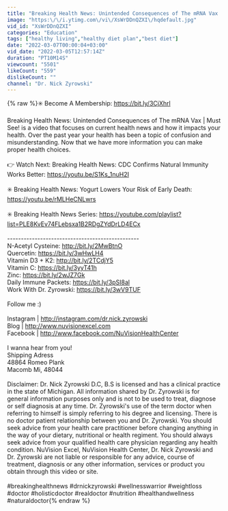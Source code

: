 ```yaml
---
title: "Breaking Health News: Unintended Consequences of The mRNA Vax | Must See!"
image: "https:\/\/i.ytimg.com\/vi\/XsWrDDnQZXI\/hqdefault.jpg"
vid_id: "XsWrDDnQZXI"
categories: "Education"
tags: ["healthy living","healthy diet plan","best diet"]
date: "2022-03-07T00:00:04+03:00"
vid_date: "2022-03-05T12:57:14Z"
duration: "PT10M14S"
viewcount: "5501"
likeCount: "559"
dislikeCount: ""
channel: "Dr. Nick Zyrowski"
---
```

{% raw %}✳️  Become A Membership: <a rel="nofollow" target="blank" href="https://bit.ly/3CjXhrl">https://bit.ly/3CjXhrl</a><br /><br />Breaking Health News: Unintended Consequences of The mRNA Vax | Must See! is a video that focuses on current health news and how it impacts your health. Over the past year your health has been a topic of confusion and misunderstanding. Now that we have more information you can make proper health choices. <br /><br />👉 Watch Next: Breaking Health News: CDC Confirms Natural Immunity Works Better: <a rel="nofollow" target="blank" href="https://youtu.be/S1Ks_1nuH2I">https://youtu.be/S1Ks_1nuH2I</a><br /><br />✳️ Breaking Health News: Yogurt Lowers Your Risk of Early Death: <a rel="nofollow" target="blank" href="https://youtu.be/rMLHeCNLwrs">https://youtu.be/rMLHeCNLwrs</a><br /><br />✳️  Breaking Health News Series: <a rel="nofollow" target="blank" href="https://youtube.com/playlist?list=PLE8KvEv74FLebsxa1B2RDgZYdDrLD4ECx">https://youtube.com/playlist?list=PLE8KvEv74FLebsxa1B2RDgZYdDrLD4ECx</a><br /><br />------------------------------------------------<br />N-Acetyl Cysteine: <a rel="nofollow" target="blank" href="http://bit.ly/2MwBtnO">http://bit.ly/2MwBtnO</a><br />Quercetin: <a rel="nofollow" target="blank" href="https://bit.ly/3wHwLH4">https://bit.ly/3wHwLH4</a><br />Vitamin D3 + K2: <a rel="nofollow" target="blank" href="http://bit.ly/2TCdjY5">http://bit.ly/2TCdjY5</a><br />Vitamin C: <a rel="nofollow" target="blank" href="https://bit.ly/3yyT41h">https://bit.ly/3yyT41h</a><br />Zinc: <a rel="nofollow" target="blank" href="https://bit.ly/2wJZ7Gk">https://bit.ly/2wJZ7Gk</a><br />Daily Immune Packets: <a rel="nofollow" target="blank" href="https://bit.ly/3pSI8al">https://bit.ly/3pSI8al</a><br />Work With Dr. Zyrowski: <a rel="nofollow" target="blank" href="https://bit.ly/3wV9TUF">https://bit.ly/3wV9TUF</a><br /><br />Follow me :)<br /><br />Instagram | <a rel="nofollow" target="blank" href="http://instagram.com/dr.nick.zyrowski">http://instagram.com/dr.nick.zyrowski</a><br />Blog | <a rel="nofollow" target="blank" href="http://www.nuvisionexcel.com">http://www.nuvisionexcel.com</a><br />Facebook | <a rel="nofollow" target="blank" href="http://www.facebook.com/NuVisionHealthCenter">http://www.facebook.com/NuVisionHealthCenter</a><br /><br />I wanna hear from you! <br />Shipping Adress <br />48864 Romeo Plank <br />Macomb Mi, 48044 <br /><br />Disclaimer: Dr. Nick Zyrowski D.C, B.S is licensed and has a clinical practice in the state of Michigan. All information shared by Dr. Zyrowski is for general information purposes only and is not to be used to treat, diagnose or self diagnosis at any time. Dr. Zyrowski's use of the term doctor when referring to himself is simply referring to his degree and licensing. There is no doctor patient relationship between you and Dr. Zyrowski. You should seek advice from your health care practitioner before changing anything in the way of your dietary, nutritional or health regiment. You should always seek advice from your qualified health care physician regarding any health condition. NuVision Excel, NuVision Health Center, Dr. Nick Zyrowski and Dr. Zyrowski are not liable or responsible for any advice, course of treatment, diagnosis or any other information, services or product you obtain through this video or site.<br /><br />#breakinghealthnews #drnickzyrowski #wellnesswarrior #weightloss #doctor #holisticdoctor #realdoctor #nutrition #healthandwellness #naturaldoctor{% endraw %}
